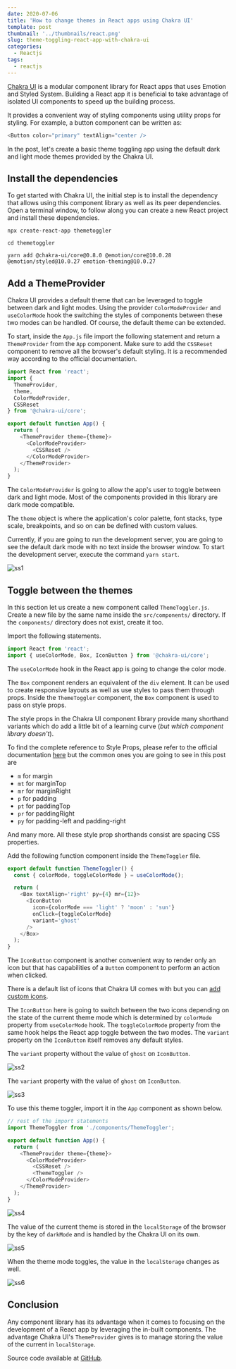 ```yaml
---
date: 2020-07-06
title: 'How to change themes in React apps using Chakra UI'
template: post
thumbnail: '../thumbnails/react.png'
slug: theme-toggling-react-app-with-chakra-ui
categories:
  - Reactjs
tags:
  - reactjs
---
```


[Chakra UI](https://chakra-ui.com/) is a modular component library for React apps that uses Emotion and Styled System. Building a React app it is beneficial to take advantage of isolated UI components to speed up the building process.

It provides a convenient way of styling components using utility props for styling. For example, a button component can be written as:

```js
<Button color="primary" textAlign="center />
```

In the post, let's create a basic theme toggling app using the default dark and light mode themes provided by the Chakra UI.

## Install the dependencies

To get started with Chakra UI, the initial step is to install the dependency that allows using this component library as well as its peer dependencies. Open a terminal window, to follow along you can create a new React project and install these dependencies.

```shell
npx create-react-app themetoggler

cd themetoggler

yarn add @chakra-ui/core@0.8.0 @emotion/core@10.0.28 @emotion/styled@10.0.27 emotion-theming@10.0.27
```

## Add a ThemeProvider

Chakra UI provides a default theme that can be leveraged to toggle between dark and light modes. Using the provider `ColorModeProvider` and `useColorMode` hook the switching the styles of components between these two modes can be handled. Of course, the default theme can be extended.

To start, inside the `App.js` file import the following statement and return a `ThemeProvider` from the `App` component. Make sure to add the `CSSReset` component to remove all the browser's default styling. It is a recommended way according to the official documentation.

```js
import React from 'react';
import {
  ThemeProvider,
  theme,
  ColorModeProvider,
  CSSReset
} from '@chakra-ui/core';

export default function App() {
  return (
    <ThemeProvider theme={theme}>
      <ColorModeProvider>
        <CSSReset />
      </ColorModeProvider>
    </ThemeProvider>
  );
}
```

The `ColorModeProvider` is going to allow the app's user to toggle between dark and light mode. Most of the components provided in this library are dark mode compatible.

The `theme` object is where the application's color palette, font stacks, type scale, breakpoints, and so on can be defined with custom values.

Currently, if you are going to run the development server, you are going to see the default dark mode with no text inside the browser window. To start the development server, execute the command `yarn start`.

![ss1](https://i.imgur.com/rvCUHL3.png)

## Toggle between the themes

In this section let us create a new component called `ThemeToggler.js`. Create a new file by the same name inside the `src/components/` directory. If the `components/` directory does not exist, create it too.

Import the following statements.

```js
import React from 'react';
import { useColorMode, Box, IconButton } from '@chakra-ui/core';
```

The `useColorMode` hook in the React app is going to change the color mode.

The `Box` component renders an equivalent of the `div` element. It can be used to create responsive layouts as well as use styles to pass them through props. Inside the `ThemeToggler` component, the `Box` component is used to pass on style props.

The style props in the Chakra UI component library provide many shorthand variants which do add a little bit of a learning curve (_but which component library doesn't_).

To find the complete reference to Style Props, please refer to the official documentation [here](https://chakra-ui.com/style-props#style-props-reference) but the common ones you are going to see in this post are

- `m` for margin
- `mt` for marginTop
- `mr` for marginRight
- `p` for padding
- `pt` for paddingTop
- `pr` for paddingRight
- `py` for padding-left and padding-right

And many more. All these style prop shorthands consist are spacing CSS properties.

Add the following function component inside the `ThemeToggler` file.

```js
export default function ThemeToggler() {
  const { colorMode, toggleColorMode } = useColorMode();

  return (
    <Box textAlign='right' py={4} mr={12}>
      <IconButton
        icon={colorMode === 'light' ? 'moon' : 'sun'}
        onClick={toggleColorMode}
        variant='ghost'
      />
    </Box>
  );
}
```

The `IconButton` component is another convenient way to render only an icon but that has capabilities of a `Button` component to perform an action when clicked.

There is a default list of icons that Chakra UI comes with but you can [add custom icons](https://chakra-ui.com/icon#adding-custom-icons).

The `IconButton` here is going to switch between the two icons depending on the state of the current theme mode which is determined by `colorMode` property from `useColorMode` hook. The `toggleColorMode` property from the same hook helps the React app toggle between the two modes. The `variant` property on the `IconButton` itself removes any default styles.

The `variant` property without the value of `ghost` on `IconButton`.

![ss2](https://i.imgur.com/yKnYqxx.png)

The `variant` property with the value of `ghost` on `IconButton`.

![ss3](https://i.imgur.com/SrVVXuk.png)

To use this theme toggler, import it in the `App` component as shown below.

```js
// rest of the import statements
import ThemeToggler from './components/ThemeToggler';

export default function App() {
  return (
    <ThemeProvider theme={theme}>
      <ColorModeProvider>
        <CSSReset />
        <ThemeToggler />
      </ColorModeProvider>
    </ThemeProvider>
  );
}
```

![ss4](https://i.imgur.com/92PrFHi.png)

The value of the current theme is stored in the `localStorage` of the browser by the key of `darkMode` and is handled by the Chakra UI on its own.

![ss5](https://i.imgur.com/C3Eas5S.png)

When the theme mode toggles, the value in the `localStorage` changes as well.

![ss6](https://i.imgur.com/Mx7cgNx.gif)

## Conclusion

Any component library has its advantage when it comes to focusing on the development of a React app by leveraging the in-built components. The advantage Chakra UI's `ThemeProvider` gives is to manage storing the value of the current in `localStorage`.

Source code available at [GitHub](https://github.com/amandeepmittal/blog-examples/tree/master/react/themeswitcher-chakraui).

